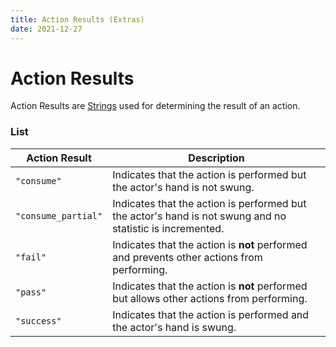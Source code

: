 ```yaml
---
title: Action Results (Extras)
date: 2021-12-27
---
```


#   Action Results
Action Results are [Strings](../../types/data_types/string.md) used for determining the result of an action.


### List

Action Result | Description
--------------|------------
`"consume"` | Indicates that the action is performed but the actor's hand is not swung.
`"consume_partial"` | Indicates that the action is performed but the actor's hand is not swung and no statistic is incremented.
`"fail"` | Indicates that the action is **not** performed and prevents other actions from performing.
`"pass"` | Indicates that the action is **not** performed but allows other actions from performing.
`"success"` | Indicates that the action is performed and the actor's hand is swung.
